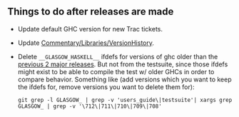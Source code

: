 ## Things to do after releases are made

- Update default GHC version for new Trac tickets. 

- Update [Commentary/Libraries/VersionHistory](commentary/libraries/version-history).

- Delete `__GLASGOW_HASKELL__` ifdefs for versions of ghc older than the [previous 2 major releases](building/preparation/tools). But not from the testsuite, since those ifdefs might exist to be able to compile the test w/ older GHCs in order to compare behavior. Something like (add versions which you want to keep the ifdefs for, remove versions you want to delete them for):

  ```
  git grep -l GLASGOW_ | grep -v 'users_guide\|testsuite'| xargs grep GLASGOW_ | grep -v '\712\|711\|710\|709\|708'
  ```